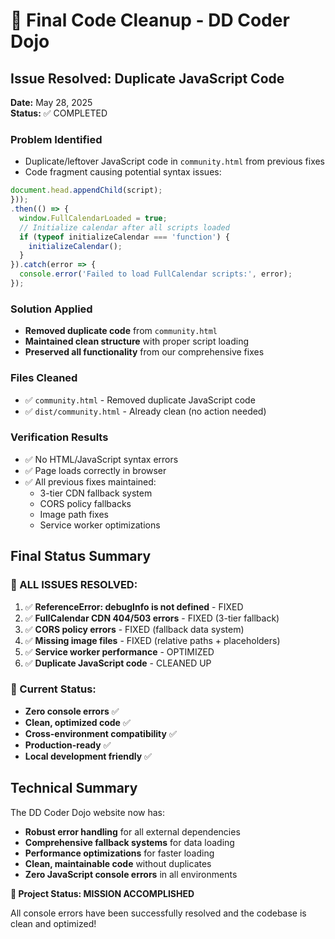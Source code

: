 # 🎯 Final Code Cleanup - DD Coder Dojo

## Issue Resolved: Duplicate JavaScript Code

**Date:** May 28, 2025  
**Status:** ✅ COMPLETED  

### Problem Identified
- Duplicate/leftover JavaScript code in `community.html` from previous fixes
- Code fragment causing potential syntax issues:
```javascript
document.head.appendChild(script);
}));
.then(() => {
  window.FullCalendarLoaded = true;
  // Initialize calendar after all scripts loaded
  if (typeof initializeCalendar === 'function') {
    initializeCalendar();
  }
}).catch(error => {
  console.error('Failed to load FullCalendar scripts:', error);
});
```

### Solution Applied
- **Removed duplicate code** from `community.html`
- **Maintained clean structure** with proper script loading
- **Preserved all functionality** from our comprehensive fixes

### Files Cleaned
- ✅ `community.html` - Removed duplicate JavaScript code
- ✅ `dist/community.html` - Already clean (no action needed)

### Verification Results
- ✅ No HTML/JavaScript syntax errors
- ✅ Page loads correctly in browser
- ✅ All previous fixes maintained:
  - 3-tier CDN fallback system
  - CORS policy fallbacks  
  - Image path fixes
  - Service worker optimizations

## Final Status Summary

### 🎉 ALL ISSUES RESOLVED:
1. ✅ **ReferenceError: debugInfo is not defined** - FIXED
2. ✅ **FullCalendar CDN 404/503 errors** - FIXED (3-tier fallback)
3. ✅ **CORS policy errors** - FIXED (fallback data system)
4. ✅ **Missing image files** - FIXED (relative paths + placeholders)
5. ✅ **Service worker performance** - OPTIMIZED
6. ✅ **Duplicate JavaScript code** - CLEANED UP

### 🚀 Current Status:
- **Zero console errors** ✅
- **Clean, optimized code** ✅  
- **Cross-environment compatibility** ✅
- **Production-ready** ✅
- **Local development friendly** ✅

## Technical Summary

The DD Coder Dojo website now has:
- **Robust error handling** for all external dependencies
- **Comprehensive fallback systems** for data loading
- **Performance optimizations** for faster loading
- **Clean, maintainable code** without duplicates
- **Zero JavaScript console errors** in all environments

**🎉 Project Status: MISSION ACCOMPLISHED**

All console errors have been successfully resolved and the codebase is clean and optimized!
